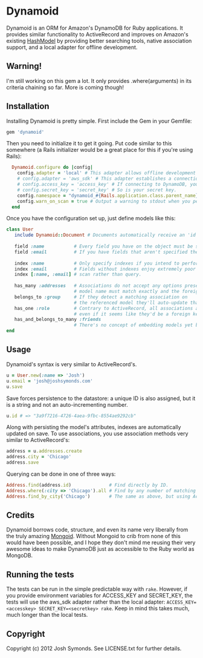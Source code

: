 # Dynamoid

Dynamoid is an ORM for Amazon's DynamoDB for Ruby applications. It provides similar functionality to ActiveRecord and improves on Amazon's existing [HashModel](http://docs.amazonwebservices.com/AWSRubySDK/latest/AWS/Record/HashModel.html) by providing better searching tools, native association support, and a local adapter for offline development.

## Warning!

I'm still working on this gem a lot. It only provides .where(arguments) in its criteria chaining so far. More is coming though!

## Installation

Installing Dynamoid is pretty simple. First include the Gem in your Gemfile:

```ruby
gem 'dynamoid'
```

Then you need to initialize it to get it going. Put code similar to this somewhere (a Rails initializer would be a great place for this if you're using Rails):

```ruby
  Dynamoid.configure do |config|
    config.adapter = 'local' # This adapter allows offline development without connecting to the DynamoDB servers. Data is NOT persisted.
    # config.adapter = 'aws_sdk' # This adapter establishes a connection to the DynamoDB servers using's Amazon's own awful AWS gem.
    # config.access_key = 'access_key' # If connecting to DynamoDB, your access key is required.
    # config.secret_key = 'secret_key' # So is your secret key. 
    config.namespace = "dynamoid_#{Rails.application.class.parent_name}_#{Rails.env}" # To namespace tables created by Dynamoid from other tables you might have.
    config.warn_on_scan = true # Output a warning to stdout when you perform a scan rather than a query on a table
  end

```

Once you have the configuration set up, just define models like this:

```ruby
class User
   include Dynamoid::Document # Documents automatically receive an 'id' field: you don't have to specify it.
   
   field :name           # Every field you have on the object must be specified here.
   field :email          # If you have fields that aren't specified they won't be attached to the object as methods.
   
   index :name           # Only specify indexes if you intend to perform queries on the specified fields.
   index :email          # Fields without indexes enjoy extremely poor performance as they must use 
   index [:name, :email] # scan rather than query.
   
   has_many :addresses   # Associations do not accept any options presently. The referenced
                         # model name must match exactly and the foreign key is always id.
   belongs_to :group     # If they detect a matching association on 
                         # the referenced model they'll auto-update that association.
   has_one :role         # Contrary to ActiveRecord, all associations are stored on the object,
                         # even if it seems like they'd be a foreign key association.
   has_and_belongs_to_many :friends
                         # There's no concept of embedding models yet but it's coming!
end
```

## Usage

Dynamoid's syntax is very similar to ActiveRecord's.

```ruby
u = User.new(:name => 'Josh')
u.email = 'josh@joshsymonds.com'
u.save
```

Save forces persistence to the datastore: a unique ID is also assigned, but it is a string and not an auto-incrementing number.

```ruby
u.id # => "3a9f7216-4726-4aea-9fbc-8554ae9292cb"
```

Along with persisting the model's attributes, indexes are automatically updated on save. To use associations, you use association methods very similar to ActiveRecord's:

```ruby
address = u.addresses.create
address.city = 'Chicago'
address.save
```

Querying can be done in one of three ways:

```ruby
Address.find(address.id)              # Find directly by ID.
Address.where(:city => 'Chicago').all # Find by any number of matching criteria... though presently only "where" is supported.
Address.find_by_city('Chicago')       # The same as above, but using ActiveRecord's older syntax.
```

## Credits

Dynamoid borrows code, structure, and even its name very liberally from the truly amazing [Mongoid](https://github.com/mongoid/mongoid). Without Mongoid to crib from none of this would have been possible, and I hope they don't mind me reusing their very awesome ideas to make DynamoDB just as accessible to the Ruby world as MongoDB.

## Running the tests

The tests can be run in the simple predictable way with ```rake```. However, if you provide environment variables for ACCESS_KEY and SECRET_KEY, the tests will use the aws_sdk adapter rather than the local adapter: ```ACCESS_KEY=<accesskey> SECRET_KEY=<secretkey> rake```. Keep in mind this takes much, much longer than the local tests.

## Copyright

Copyright (c) 2012 Josh Symonds. See LICENSE.txt for further details.

